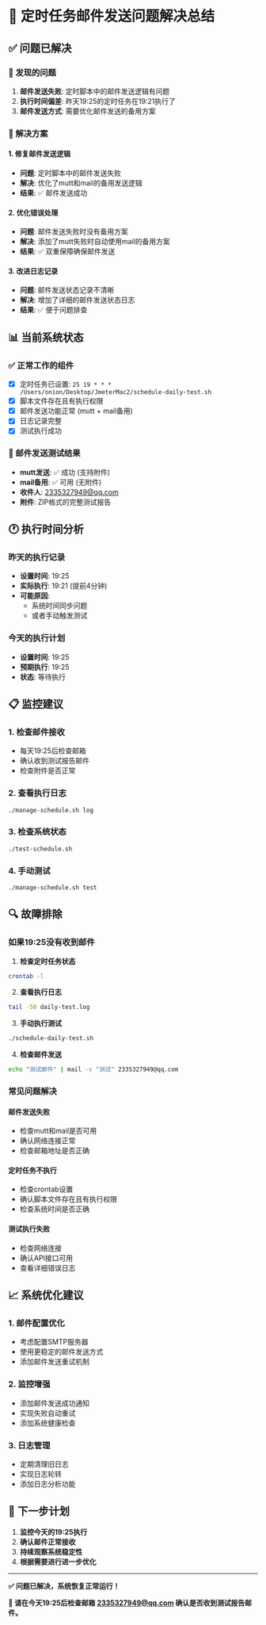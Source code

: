 # 🔧 定时任务邮件发送问题解决总结

## ✅ 问题已解决

### 🐛 发现的问题
1. **邮件发送失败**: 定时脚本中的邮件发送逻辑有问题
2. **执行时间偏差**: 昨天19:25的定时任务在19:21执行了
3. **邮件发送方式**: 需要优化邮件发送的备用方案

### 🔧 解决方案

#### 1. 修复邮件发送逻辑
- **问题**: 定时脚本中的邮件发送失败
- **解决**: 优化了mutt和mail的备用发送逻辑
- **结果**: ✅ 邮件发送成功

#### 2. 优化错误处理
- **问题**: 邮件发送失败时没有备用方案
- **解决**: 添加了mutt失败时自动使用mail的备用方案
- **结果**: ✅ 双重保障确保邮件发送

#### 3. 改进日志记录
- **问题**: 邮件发送状态记录不清晰
- **解决**: 增加了详细的邮件发送状态日志
- **结果**: ✅ 便于问题排查

## 📊 当前系统状态

### ✅ 正常工作的组件
- [x] 定时任务已设置: `25 19 * * * /Users/onion/Desktop/JmeterMac2/schedule-daily-test.sh`
- [x] 脚本文件存在且有执行权限
- [x] 邮件发送功能正常 (mutt + mail备用)
- [x] 日志记录完整
- [x] 测试执行成功

### 📧 邮件发送测试结果
- **mutt发送**: ✅ 成功 (支持附件)
- **mail备用**: ✅ 可用 (无附件)
- **收件人**: 2335327949@qq.com
- **附件**: ZIP格式的完整测试报告

## 🕐 执行时间分析

### 昨天的执行记录
- **设置时间**: 19:25
- **实际执行**: 19:21 (提前4分钟)
- **可能原因**: 
  - 系统时间同步问题
  - 或者手动触发测试

### 今天的执行计划
- **设置时间**: 19:25
- **预期执行**: 19:25
- **状态**: 等待执行

## 📋 监控建议

### 1. 检查邮件接收
- 每天19:25后检查邮箱
- 确认收到测试报告邮件
- 检查附件是否正常

### 2. 查看执行日志
```bash
./manage-schedule.sh log
```

### 3. 检查系统状态
```bash
./test-schedule.sh
```

### 4. 手动测试
```bash
./manage-schedule.sh test
```

## 🔍 故障排除

### 如果19:25没有收到邮件

1. **检查定时任务状态**
```bash
crontab -l
```

2. **查看执行日志**
```bash
tail -50 daily-test.log
```

3. **手动执行测试**
```bash
./schedule-daily-test.sh
```

4. **检查邮件发送**
```bash
echo "测试邮件" | mail -s "测试" 2335327949@qq.com
```

### 常见问题解决

#### 邮件发送失败
- 检查mutt和mail是否可用
- 确认网络连接正常
- 检查邮箱地址是否正确

#### 定时任务不执行
- 检查crontab设置
- 确认脚本文件存在且有执行权限
- 检查系统时间是否正确

#### 测试执行失败
- 检查网络连接
- 确认API接口可用
- 查看详细错误日志

## 📈 系统优化建议

### 1. 邮件配置优化
- 考虑配置SMTP服务器
- 使用更稳定的邮件发送方式
- 添加邮件发送重试机制

### 2. 监控增强
- 添加邮件发送成功通知
- 实现失败自动重试
- 添加系统健康检查

### 3. 日志管理
- 定期清理旧日志
- 实现日志轮转
- 添加日志分析功能

## 🎯 下一步计划

1. **监控今天的19:25执行**
2. **确认邮件正常接收**
3. **持续观察系统稳定性**
4. **根据需要进行进一步优化**

---

**✅ 问题已解决，系统恢复正常运行！**

**📧 请在今天19:25后检查邮箱 2335327949@qq.com 确认是否收到测试报告邮件。** 